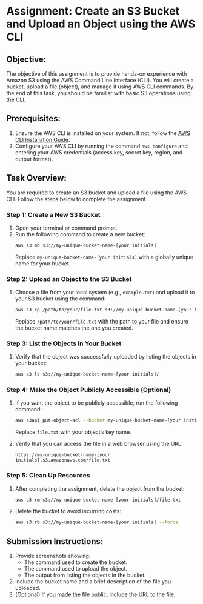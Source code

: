 # Assignment: Create an S3 Bucket and Upload an Object using the AWS CLI

## Objective:
The objective of this assignment is to provide hands-on experience with Amazon S3 using the AWS Command Line Interface (CLI). You will create a bucket, upload a file (object), and manage it using AWS CLI commands. By the end of this task, you should be familiar with basic S3 operations using the CLI.

## Prerequisites:
1. Ensure the AWS CLI is installed on your system. If not, follow the [AWS CLI Installation Guide](https://docs.aws.amazon.com/cli/latest/userguide/install-cliv2.html).
2. Configure your AWS CLI by running the command `aws configure` and entering your AWS credentials (access key, secret key, region, and output format).

## Task Overview:
You are required to create an S3 bucket and upload a file using the AWS CLI. Follow the steps below to complete the assignment.

### Step 1: Create a New S3 Bucket

1. Open your terminal or command prompt.
2. Run the following command to create a new bucket:
   ```bash
   aws s3 mb s3://my-unique-bucket-name-[your initials]
   ```
   Replace `my-unique-bucket-name-[your initials]` with a globally unique name for your bucket. 

### Step 2: Upload an Object to the S3 Bucket

1. Choose a file from your local system (e.g., `example.txt`) and upload it to your S3 bucket using the command:
   ```bash
   aws s3 cp /path/to/your/file.txt s3://my-unique-bucket-name-[your initials]/
   ```
   Replace `/path/to/your/file.txt` with the path to your file and ensure the bucket name matches the one you created.

### Step 3: List the Objects in Your Bucket

1. Verify that the object was successfully uploaded by listing the objects in your bucket:
   ```bash
   aws s3 ls s3://my-unique-bucket-name-[your initials]/
   ```

### Step 4: Make the Object Publicly Accessible (Optional)

1. If you want the object to be publicly accessible, run the following command:
   ```bash
   aws s3api put-object-acl --bucket my-unique-bucket-name-[your initials] --key file.txt --acl public-read
   ```
   Replace `file.txt` with your object’s key name.

2. Verify that you can access the file in a web browser using the URL:
   ```
   https://my-unique-bucket-name-[your initials].s3.amazonaws.com/file.txt
   ```

### Step 5: Clean Up Resources

1. After completing the assignment, delete the object from the bucket:
   ```bash
   aws s3 rm s3://my-unique-bucket-name-[your initials]/file.txt
   ```

2. Delete the bucket to avoid incurring costs:
   ```bash
   aws s3 rb s3://my-unique-bucket-name-[your initials] --force
   ```

## Submission Instructions:
1. Provide screenshots showing:
   - The command used to create the bucket.
   - The command used to upload the object.
   - The output from listing the objects in the bucket.
2. Include the bucket name and a brief description of the file you uploaded.
3. (Optional) If you made the file public, include the URL to the file.
